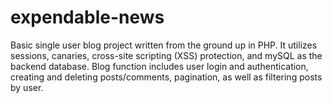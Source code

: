 expendable-news
===============

Basic single user blog project written from the ground up in PHP. It utilizes sessions, canaries, cross-site scripting (XSS) protection, and mySQL as the backend database. Blog function includes user login and authentication, creating and deleting posts/comments, pagination, as well as filtering posts by user.
